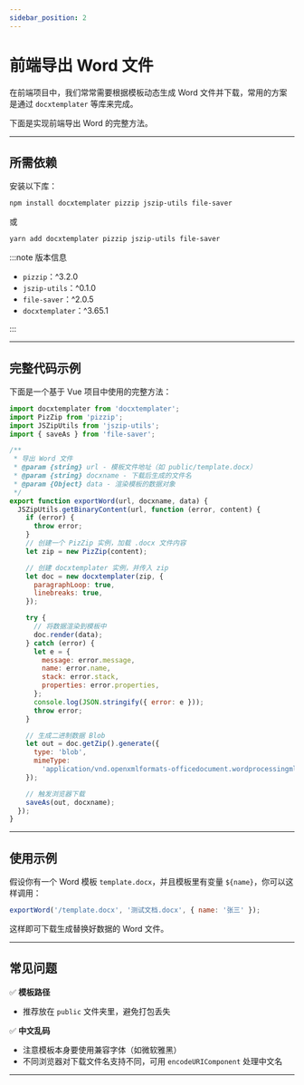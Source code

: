 ```yaml
---
sidebar_position: 2
---
```


# 前端导出 Word 文件

在前端项目中，我们常常需要根据模板动态生成 Word 文件并下载，常用的方案是通过 `docxtemplater` 等库来完成。

下面是实现前端导出 Word 的完整方法。

---

## 所需依赖

安装以下库：

```bash
npm install docxtemplater pizzip jszip-utils file-saver
````

或

```bash
yarn add docxtemplater pizzip jszip-utils file-saver
```

:::note 版本信息

* `pizzip`：^3.2.0
* `jszip-utils`：^0.1.0
* `file-saver`：^2.0.5
* `docxtemplater`：^3.65.1

:::

---

## 完整代码示例

下面是一个基于 Vue 项目中使用的完整方法：

```js
import docxtemplater from 'docxtemplater';
import PizZip from 'pizzip';
import JSZipUtils from 'jszip-utils';
import { saveAs } from 'file-saver';

/**
 * 导出 Word 文件
 * @param {string} url - 模板文件地址（如 public/template.docx）
 * @param {string} docxname - 下载后生成的文件名
 * @param {Object} data - 渲染模板的数据对象
 */
export function exportWord(url, docxname, data) {
  JSZipUtils.getBinaryContent(url, function (error, content) {
    if (error) {
      throw error;
    }
    // 创建一个 PizZip 实例，加载 .docx 文件内容
    let zip = new PizZip(content);

    // 创建 docxtemplater 实例，并传入 zip
    let doc = new docxtemplater(zip, {
      paragraphLoop: true,
      linebreaks: true,
    });

    try {
      // 将数据渲染到模板中
      doc.render(data);
    } catch (error) {
      let e = {
        message: error.message,
        name: error.name,
        stack: error.stack,
        properties: error.properties,
      };
      console.log(JSON.stringify({ error: e }));
      throw error;
    }

    // 生成二进制数据 Blob
    let out = doc.getZip().generate({
      type: 'blob',
      mimeType:
        'application/vnd.openxmlformats-officedocument.wordprocessingml.document',
    });

    // 触发浏览器下载
    saveAs(out, docxname);
  });
}
```

---

## 使用示例

假设你有一个 Word 模板 `template.docx`，并且模板里有变量 `${name}`，你可以这样调用：

```js
exportWord('/template.docx', '测试文档.docx', { name: '张三' });
```

这样即可下载生成替换好数据的 Word 文件。

---

## 常见问题

✅ **模板路径**

* 推荐放在 `public` 文件夹里，避免打包丢失

✅ **中文乱码**

* 注意模板本身要使用兼容字体（如微软雅黑）
* 不同浏览器对下载文件名支持不同，可用 `encodeURIComponent` 处理中文名

---